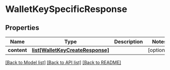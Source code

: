 # WalletKeySpecificResponse

## Properties
Name | Type | Description | Notes
------------ | ------------- | ------------- | -------------
**content** | [**list[WalletKeyCreateResponse]**](WalletKeyCreateResponse.md) |  | [optional] 

[[Back to Model list]](../README.md#documentation-for-models) [[Back to API list]](../README.md#documentation-for-api-endpoints) [[Back to README]](../README.md)


